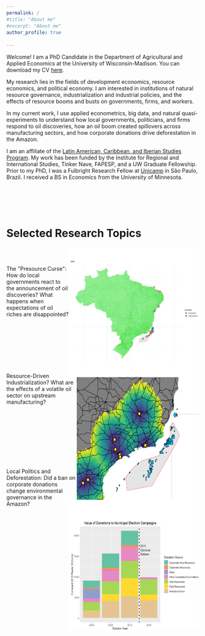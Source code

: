```yaml
---
permalink: /
#title: "About me"
#excerpt: "About me"
author_profile: true

---
```


Welcome! I am a PhD Candidate in the Department of Agricultural and Applied Economics at the University of Wisconsin-Madison. You can download my CV [here](http://ekatovich.github.io/files/CV_2020_09_17.pdf).

My research lies in the fields of development economics, resource economics, and political economy. I am interested in institutions of natural resource governance, industrialization and industrial policies, and the effects of resource booms and busts on governments, firms, and workers.

In my current work, I use applied econometrics, big data, and natural quasi-experiments to understand how local governments, politicians, and firms respond to oil discoveries, how an oil boom created spillovers across manufacturing sectors, and how corporate donations drive deforestation in the Amazon. 

I am an affiliate of the [Latin American, Caribbean, and Iberian Studies Program]( https://lacis.wisc.edu/). My work has been funded by the Institute for Regional and International Studies, Tinker Nave, FAPESP, and a UW Graduate Fellowship. Prior to my PhD, I was a Fulbright Research Fellow at [Unicamp](https://www.eco.unicamp.br/nea/) in São Paulo, Brazil. I received a BS in Economics from the University of Minnesota. <br/>


<br/><br/><br/><br/>

# **Selected Research Topics**
<img align="right" width="340" height="340" src="files/discoveries_by_year3.gif">
 
 <br/><br/>
 
The "Presource Curse":  How do local governments react to the announcement of oil discoveries? What happens when expectations of oil riches are disappointed?<br/>

<br/><br/><br/><br/>

<img align="right" width="320" height="320" src="files/refineries_impact.PNG">
 
 <br/> <br/>
 
Resource-Driven Industrialization? What are the effects of a volatile oil sector on upstream manufacturing? <br/>
<br/><br/><br/><br/>

<img align="right" width="340" height="340" src="files/elections2.PNG">

<br/><br/><br/><br/>
 
Local Politics and Deforestation: Did a ban on corporate donations change environmental governance in the Amazon?<br/>

<br/>

